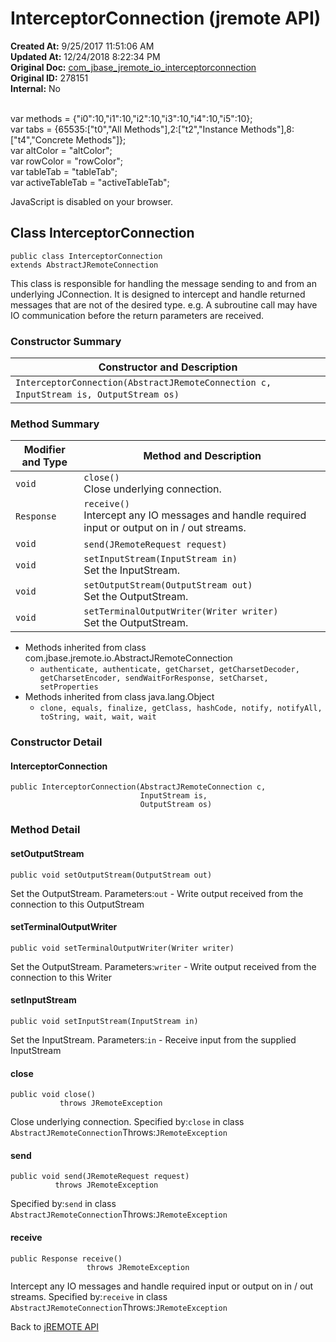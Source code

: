 # InterceptorConnection (jremote API)

**Created At:** 9/25/2017 11:51:06 AM  
**Updated At:** 12/24/2018 8:22:34 PM  
**Original Doc:** [com_jbase_jremote_io_interceptorconnection](https://docs.jbase.com/39250-io/com_jbase_jremote_io_interceptorconnection)  
**Original ID:** 278151  
**Internal:** No  

<!--<br>    try {<br>        if (location.href.indexOf('is-external=true') == -1) {<br>            parent.document.title="InterceptorConnection (jremote   API)";<br>        }<br>    }<br>    catch(err) {<br>    }<br>//--><br>var methods = {"i0":10,"i1":10,"i2":10,"i3":10,"i4":10,"i5":10};<br>var tabs = {65535:["t0","All Methods"],2:["t2","Instance Methods"],8:["t4","Concrete Methods"]};<br>var altColor = "altColor";<br>var rowColor = "rowColor";<br>var tableTab = "tableTab";<br>var activeTableTab = "activeTableTab";
JavaScript is disabled on your browser.



## Class InterceptorConnection

```
public class InterceptorConnection
extends AbstractJRemoteConnection
```

This class is responsible for handling the message sending to and from an underlying JConnection. It is designed to intercept and handle returned messages that are not of the desired type. e.g. A subroutine call may have IO communication before the return parameters are received.

### Constructor Summary


| Constructor and Description<br> |
| --- |
| `InterceptorConnection(AbstractJRemoteConnection c, InputStream is, OutputStream os)` <br> |






### Method Summary


| Modifier and Type<br> | Method and Description<br> |
| --- | --- |
| `void`<br> | `close()`<br>Close underlying connection.<br> |
| `Response`<br> | `receive()`<br>Intercept any IO messages and handle required input or output on in / out streams.<br> |
| `void`<br> | `send(JRemoteRequest request)` <br> |
| `void`<br> | `setInputStream(InputStream in)`<br>Set the InputStream.<br> |
| `void`<br> | `setOutputStream(OutputStream out)`<br>Set the OutputStream.<br> |
| `void`<br> | `setTerminalOutputWriter(Writer writer)`<br>Set the OutputStream.<br> |


- Methods inherited from class com.jbase.jremote.io.AbstractJRemoteConnection
    - `authenticate, authenticate, getCharset, getCharsetDecoder, getCharsetEncoder, sendWaitForResponse, setCharset, setProperties`
- Methods inherited from class java.lang.Object
    - `clone, equals, finalize, getClass, hashCode, notify, notifyAll, toString, wait, wait, wait`

### Constructor Detail

#### InterceptorConnection

```
public InterceptorConnection(AbstractJRemoteConnection c,
                             InputStream is,
                             OutputStream os)
```



### 


### Method Detail

#### setOutputStream

```
public void setOutputStream(OutputStream out)
```

Set the OutputStream.
Parameters:`out` - Write output received from the connection to this OutputStream
#### 


#### setTerminalOutputWriter

```
public void setTerminalOutputWriter(Writer writer)
```

Set the OutputStream.
Parameters:`writer` - Write output received from the connection to this Writer
#### 


#### setInputStream

```
public void setInputStream(InputStream in)
```

Set the InputStream.
Parameters:`in` - Receive input from the supplied InputStream
#### 


#### close

```
public void close()
           throws JRemoteException
```

Close underlying connection.
Specified by:`close` in class `AbstractJRemoteConnection`Throws:`JRemoteException`
#### 


#### send

```
public void send(JRemoteRequest request)
          throws JRemoteException
```
Specified by:`send` in class `AbstractJRemoteConnection`Throws:`JRemoteException`
#### 


#### receive

```
public Response receive()
                 throws JRemoteException
```

Intercept any IO messages and handle required input or output on in / out streams.
Specified by:`receive` in class `AbstractJRemoteConnection`Throws:`JRemoteException`

Back to [jREMOTE API](com_jbase_jremote_package-summary)
